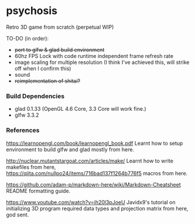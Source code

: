 # psychosis
Retro 3D game from scratch (perpetual WIP)

TO-DO (in order):
- ~~port to glfw & glad build environment~~
- 60hz FPS Lock with code runtime independent frame refresh rate
- image scaling for multiple resolution (I think I've achieved this, will strike off when I confirm this)
- sound
- ~~reimplementation of shitai?~~

### Build Dependencies
- glad 0.1.33 (OpenGL 4.6 Core, 3.3 Core will work fine.)
- glfw 3.3.2

### References
https://learnopengl.com/book/learnopengl_book.pdf
Learnt how to setup environment to build glfw and glad mostly from here.

http://nuclear.mutantstargoat.com/articles/make/
Learnt how to write makefiles from here, 
https://qiita.com/nullpo24/items/716bad137f1264b776f5
macros from here.

https://github.com/adam-p/markdown-here/wiki/Markdown-Cheatsheet
README formatting guide.

https://www.youtube.com/watch?v=ih20l3pJoeU
Javidx9's tutorial on initializing 3D program required data types and projection matrix from here, god sent.